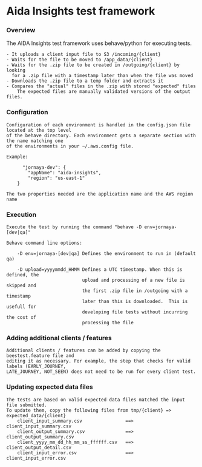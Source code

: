 # Aida Insights test framework
### Overview
The AIDA Insights test framework uses behave/python for executing tests.

    - It uploads a client input file to S3 /incoming/{client}
    - Waits for the file to be moved to /app_data/{client}
    - Waits for the .zip file to be created in /outgoing/{client} by looking
      for a .zip file with a timestamp later than when the file was moved
    - Downloads the .zip file to a temp folder and extracts it
    - Compares the "actual" files in the .zip with stored "expected" files
        The expected files are manually validated versions of the output files.
    
### Configuration

    Configuration of each environment is handled in the config.json file located at the top level 
    of the behave directory. Each environment gets a separate section with the name matching one
    of the environments in your ~/.aws.config file.
    
    Example:
    
          "jornaya-dev": {
            "appName": "aida-insights",
            "region": "us-east-1"
        }
     
    The two properties needed are the application name and the AWS region name
    
### Execution

    Execute the test by running the command "behave -D env=jornaya-[dev|qa]"     
    
    Behave command line options:
    
        -D env=jornaya-[dev|qa] Defines the environment to run in (default qa)
        
        -D upload=yyyymmdd_HHMM Defines a UTC timestamp. When this is defined, the
                                upload and processing of a new file is skipped and
                                the first .zip file in /outgoing with a timestamp 
                                later than this is downloaded.  This is usefull for 
                                developing file tests without incurring the cost of
                                processing the file
     
### Adding additional clients / features

    Additional clients / features can be added by copying the beestest.feature file and 
    editing it as necessary. For example, the step that checks for valid labels (EARLY_JOURNEY, 
    LATE_JOURNEY, NOT_SEEN) does not need to be run for every client test.  
    
         
### Updating expected data files

    The tests are based on valid expected data files matched the input file submitted. 
    To update them, copy the following files from tmp/{client} => expected_data/{client}
        client_input_summary.csv                ==>  client_input_summary.csv
        client_output_summary.csv               ==>  client_output_summary.csv
        client_yyyy_mm_dd_hh_mm_ss_ffffff.csv   ==>  client_output_detail.csv  
        client_input_error.csv                  ==>  client_input_error.csv
